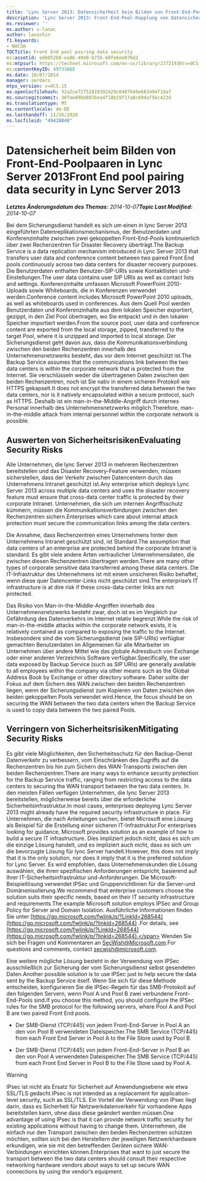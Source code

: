 ```yaml
---
title: 'Lync Server 2013: Datensicherheit beim Bilden von Front-End-Poolpaaren'
description: 'Lync Server 2013: Front-End-Pool-Kopplung von Datensicherheit.'
ms.reviewer: ''
ms.author: v-lanac
author: lanachin
f1.keywords:
- NOCSH
TOCTitle: Front End pool pairing data security
ms:assetid: edb852b8-ea86-4948-b756-60fe6ee876d2
ms:mtpsurl: https://technet.microsoft.com/en-us/library/JJ721930(v=OCS.15)
ms:contentKeyID: 49733865
ms.date: 10/07/2014
manager: serdars
mtps_version: v=OCS.15
ms.openlocfilehash: 32a2ce72752819392429c8407649e663494f1daf
ms.sourcegitcommit: 36fee89bb887bea4f18b19f17a8c69daf5bc423d
ms.translationtype: MT
ms.contentlocale: de-DE
ms.lasthandoff: 11/26/2020
ms.locfileid: "49428048"
---
```

# <a name="front-end-pool-pairing-data-security-in-lync-server-2013"></a><span data-ttu-id="8a5c0-103">Datensicherheit beim Bilden von Front-End-Poolpaaren in Lync Server 2013</span><span class="sxs-lookup"><span data-stu-id="8a5c0-103">Front End pool pairing data security in Lync Server 2013</span></span>

<div data-xmlns="http://www.w3.org/1999/xhtml">

<div class="topic" data-xmlns="http://www.w3.org/1999/xhtml" data-msxsl="urn:schemas-microsoft-com:xslt" data-cs="https://msdn.microsoft.com/">

<div data-asp="https://msdn2.microsoft.com/asp">



</div>

<div id="mainSection">

<div id="mainBody"><span data-ttu-id="8a5c0-104">

<span> </span></span><span class="sxs-lookup"><span data-stu-id="8a5c0-104">

<span> </span></span></span>

<span data-ttu-id="8a5c0-105">_**Letztes Änderungsdatum des Themas:** 2014-10-07_</span><span class="sxs-lookup"><span data-stu-id="8a5c0-105">_**Topic Last Modified:** 2014-10-07_</span></span>

<span data-ttu-id="8a5c0-106">Bei dem Sicherungsdienst handelt es sich um einen in lync Server 2013 eingeführten Datenreplikationsmechanismus, der Benutzerdaten und Konferenzinhalte zwischen zwei gekoppelten Front-End-Pools kontinuierlich über zwei Rechenzentren für Disaster Recovery überträgt.</span><span class="sxs-lookup"><span data-stu-id="8a5c0-106">The Backup Service is a data replication mechanism introduced in Lync Server 2013 that transfers user data and conference content between two paired Front End pools continuously across two data centers for disaster recovery purposes.</span></span> <span data-ttu-id="8a5c0-107">Die Benutzerdaten enthalten Benutzer-SIP-URIs sowie Kontaktlisten und-Einstellungen.</span><span class="sxs-lookup"><span data-stu-id="8a5c0-107">The user data contains user SIP URIs as well as contact lists and settings.</span></span> <span data-ttu-id="8a5c0-108">Konferenzinhalte umfassen Microsoft PowerPoint 2010-Uploads sowie Whiteboards, die in Konferenzen verwendet werden.</span><span class="sxs-lookup"><span data-stu-id="8a5c0-108">Conference content includes Microsoft PowerPoint 2010 uploads, as well as whiteboards used in conferences.</span></span> <span data-ttu-id="8a5c0-109">Aus dem Quell Pool werden Benutzerdaten und Konferenzinhalte aus dem lokalen Speicher exportiert, gezippt, in den Ziel Pool übertragen, wo Sie entpackt und in den lokalen Speicher importiert werden.</span><span class="sxs-lookup"><span data-stu-id="8a5c0-109">From the source pool, user data and conference content are exported from the local storage, zipped, transferred to the target Pool, where it is unzipped and imported to local storage.</span></span> <span data-ttu-id="8a5c0-110">Der Sicherungsdienst geht davon aus, dass die Kommunikationsverbindung zwischen den beiden Rechenzentren innerhalb des Unternehmensnetzwerks besteht, das vor dem Internet geschützt ist.</span><span class="sxs-lookup"><span data-stu-id="8a5c0-110">The Backup Service assumes that the communications link between the two data centers is within the corporate network that is protected from the Internet.</span></span> <span data-ttu-id="8a5c0-111">Sie verschlüsseln weder die übertragenen Daten zwischen den beiden Rechenzentren, noch ist Sie nativ in einem sicheren Protokoll wie HTTPS gekapselt.</span><span class="sxs-lookup"><span data-stu-id="8a5c0-111">It does not encrypt the transferred data between the two data centers, nor is it natively encapsulated within a secure protocol, such as HTTPS.</span></span> <span data-ttu-id="8a5c0-112">Deshalb ist ein man-in-the-Middle-Angriff durch internes Personal innerhalb des Unternehmensnetzwerks möglich.</span><span class="sxs-lookup"><span data-stu-id="8a5c0-112">Therefore, man-in-the-middle attack from internal personnel within the corporate network is possible.</span></span>

<div>

## <a name="evaluating-security-risks"></a><span data-ttu-id="8a5c0-113">Auswerten von Sicherheitsrisiken</span><span class="sxs-lookup"><span data-stu-id="8a5c0-113">Evaluating Security Risks</span></span>

<span data-ttu-id="8a5c0-114">Alle Unternehmen, die lync Server 2013 in mehreren Rechenzentren bereitstellen und das Disaster Recovery-Feature verwenden, müssen sicherstellen, dass der Verkehr zwischen Datencentern durch das Unternehmens Intranet geschützt ist.</span><span class="sxs-lookup"><span data-stu-id="8a5c0-114">Any enterprise which deploys Lync Server 2013 across multiple data centers and uses the disaster recovery feature must ensure that cross-data center traffic is protected by their corporate Intranet.</span></span> <span data-ttu-id="8a5c0-115">Unternehmen, die sich um internen Angriffsschutz kümmern, müssen die Kommunikationsverbindungen zwischen den Rechenzentren sichern.</span><span class="sxs-lookup"><span data-stu-id="8a5c0-115">Enterprises which care about internal attack protection must secure the communication links among the data centers.</span></span>

<span data-ttu-id="8a5c0-116">Die Annahme, dass Rechenzentren eines Unternehmens hinter dem Unternehmens Intranet geschützt sind, ist Standard.</span><span class="sxs-lookup"><span data-stu-id="8a5c0-116">The assumption that data centers of an enterprise are protected behind the corporate Intranet is standard.</span></span> <span data-ttu-id="8a5c0-117">Es gibt viele andere Arten vertraulicher Unternehmensdaten, die zwischen diesen Rechenzentren übertragen werden.</span><span class="sxs-lookup"><span data-stu-id="8a5c0-117">There are many other types of corporate sensitive data transferred among these data centers.</span></span> <span data-ttu-id="8a5c0-118">Die IT-Infrastruktur des Unternehmens ist mit einem unsicheren Risiko behaftet, wenn diese quer Datencenter-Links nicht geschützt sind.</span><span class="sxs-lookup"><span data-stu-id="8a5c0-118">The enterprise’s IT infrastructure is at dire risk if these cross-data center links are not protected.</span></span>

<span data-ttu-id="8a5c0-119">Das Risiko von Man-in-the-Middle-Angriffen innerhalb des Unternehmensnetzwerks besteht zwar, doch ist es im Vergleich zur Gefährdung des Datenverkehrs im Internet relativ begrenzt.</span><span class="sxs-lookup"><span data-stu-id="8a5c0-119">While the risk of man-in-the-middle attacks within the corporate network exists, it is relatively contained as compared to exposing the traffic to the Internet.</span></span> <span data-ttu-id="8a5c0-120">Insbesondere sind die vom Sicherungsdienst (wie SIP-URIs) verfügbar gemachten Benutzerdaten im Allgemeinen für alle Mitarbeiter im Unternehmen über andere Mittel wie das globale Adressbuch von Exchange oder einer anderen Verzeichnis Software verfügbar.</span><span class="sxs-lookup"><span data-stu-id="8a5c0-120">Specifically, the user data exposed by Backup Service (such as SIP URIs) are generally available to all employees within the company via other means such as the Global Address Book by Exchange or other directory software.</span></span> <span data-ttu-id="8a5c0-121">Daher sollte der Fokus auf dem Sichern des WAN zwischen den beiden Rechenzentren liegen, wenn der Sicherungsdienst zum Kopieren von Daten zwischen den beiden gekoppelten Pools verwendet wird.</span><span class="sxs-lookup"><span data-stu-id="8a5c0-121">Hence, the focus should be on securing the WAN between the two data centers when the Backup Service is used to copy data between the two paired Pools.</span></span>

</div>

<div>

## <a name="mitigating-security-risks"></a><span data-ttu-id="8a5c0-122">Verringern von Sicherheitsrisiken</span><span class="sxs-lookup"><span data-stu-id="8a5c0-122">Mitigating Security Risks</span></span>

<span data-ttu-id="8a5c0-123">Es gibt viele Möglichkeiten, den Sicherheitsschutz für den Backup-Dienst Datenverkehr zu verbessern, vom Einschränken des Zugriffs auf die Rechenzentren bis hin zum Sichern des WAN-Transports zwischen den beiden Rechenzentren.</span><span class="sxs-lookup"><span data-stu-id="8a5c0-123">There are many ways to enhance security protection for the Backup Service traffic, ranging from restricting access to the data centers to securing the WAN transport between the two data centers.</span></span> <span data-ttu-id="8a5c0-124">In den meisten Fällen verfügen Unternehmen, die lync Server 2013 bereitstellen, möglicherweise bereits über die erforderliche Sicherheitsinfrastruktur.</span><span class="sxs-lookup"><span data-stu-id="8a5c0-124">In most cases, enterprises deploying Lync Server 2013 might already have the required security infrastructure in place.</span></span> <span data-ttu-id="8a5c0-125">Für Unternehmen, die nach Anleitungen suchen, bietet Microsoft eine Lösung als Beispiel für die Erstellung einer sicheren IT-Infrastruktur.</span><span class="sxs-lookup"><span data-stu-id="8a5c0-125">For enterprises looking for guidance, Microsoft provides solution as an example of how to build a secure IT infrastructure.</span></span> <span data-ttu-id="8a5c0-126">Dies impliziert jedoch nicht, dass es sich um die einzige Lösung handelt, und es impliziert auch nicht, dass es sich um die bevorzugte Lösung für lync Server handelt.</span><span class="sxs-lookup"><span data-stu-id="8a5c0-126">However, this does not imply that it is the only solution, nor does it imply that it is the preferred solution for Lync Server.</span></span> <span data-ttu-id="8a5c0-127">Es wird empfohlen, dass Unternehmenskunden die Lösung auswählen, die ihren spezifischen Anforderungen entspricht, basierend auf Ihrer IT-Sicherheitsinfrastruktur und-Anforderungen. Die Microsoft-Beispiellösung verwendet IPSec und Gruppenrichtlinien für die Server-und Domänenisolierung.</span><span class="sxs-lookup"><span data-stu-id="8a5c0-127">We recommend that enterprise customers choose the solution suits their specific needs, based on their IT security infrastructure and requirements.The example Microsoft solution employs IPSec and Group Policy for Server and Domain Isolation.</span></span> <span data-ttu-id="8a5c0-128">Ausführliche Informationen finden Sie unter [https://go.microsoft.com/fwlink/p/?LinkId=268544](https://go.microsoft.com/fwlink/p/?linkid=268544) .</span><span class="sxs-lookup"><span data-stu-id="8a5c0-128">For details, see [https://go.microsoft.com/fwlink/p/?LinkId=268544](https://go.microsoft.com/fwlink/p/?linkid=268544).</span></span> <span data-ttu-id="8a5c0-129">Wenden Sie sich bei Fragen und Kommentaren an SecWish@Microsoft.com.</span><span class="sxs-lookup"><span data-stu-id="8a5c0-129">For questions and comments, contact secwish@microsoft.com.</span></span>

<span data-ttu-id="8a5c0-130">Eine weitere mögliche Lösung besteht in der Verwendung von IPSec ausschließlich zur Sicherung der vom Sicherungsdienst selbst gesendeten Daten.</span><span class="sxs-lookup"><span data-stu-id="8a5c0-130">Another possible solution is to use IPSec just to help secure the data sent by the Backup Service itself.</span></span> <span data-ttu-id="8a5c0-131">Wenn Sie sich für diese Methode entscheiden, konfigurieren Sie die IPSec-Regeln für das SMB-Protokoll auf den folgenden Servern, wenn Pool A und Pool B zwei verbundene Front-End-Pools sind.</span><span class="sxs-lookup"><span data-stu-id="8a5c0-131">If you choose this method, you should configure the IPSec rules for the SMB protocol for the following servers, where Pool A and Pool B are two paired Front End pools.</span></span>

  - <span data-ttu-id="8a5c0-132">Der SMB-Dienst (TCP/445) von jedem Front-End-Server in Pool A an den von Pool B verwendeten Dateispeicher.</span><span class="sxs-lookup"><span data-stu-id="8a5c0-132">The SMB Service (TCP/445) from each Front End Server in Pool A to the File Store used by Pool B.</span></span>

  - <span data-ttu-id="8a5c0-133">Der SMB-Dienst (TCP/445) von jedem Front-End-Server in Pool B an den von Pool A verwendeten Dateispeicher.</span><span class="sxs-lookup"><span data-stu-id="8a5c0-133">The SMB Service (TCP/445) from each Front End Server in Pool B to the File Store used by Pool A.</span></span>

<div>


> [!WARNING]  
> <span data-ttu-id="8a5c0-134">IPsec ist nicht als Ersatz für Sicherheit auf Anwendungsebene wie etwa SSL/TLS gedacht.</span><span class="sxs-lookup"><span data-stu-id="8a5c0-134">IPsec is not intended as a replacement for application-level security, such as SSL/TLS.</span></span> <span data-ttu-id="8a5c0-135">Ein Vorteil der Verwendung von IPsec liegt darin, dass es Sicherheit für Netzwerkdatenverkehr für vorhandene Apps bereitstellen kann, ohne dass diese geändert werden müssen.</span><span class="sxs-lookup"><span data-stu-id="8a5c0-135">One advantage of using IPsec is that it can provide network traffic security for existing applications without having to change them.</span></span> <span data-ttu-id="8a5c0-136">Unternehmen, die einfach nur den Transport zwischen den beiden Rechenzentren schützen möchten, sollten sich bei den Herstellern der jeweiligen Netzwerkhardware erkundigen, wie sie mit den betreffenden Geräten sichere WAN-Verbindungen einrichten können.</span><span class="sxs-lookup"><span data-stu-id="8a5c0-136">Enterprises that want to just secure the transport between the two data centers should consult their respective networking hardware vendors about ways to set up secure WAN connections by using the vendor’s equipment.</span></span>



<span data-ttu-id="8a5c0-137"></div>

</div>

</div>

<span> </span>

</div>

</div>

</span><span class="sxs-lookup"><span data-stu-id="8a5c0-137"></div>

</div>

</div>

<span> </span>

</div>

</div>

</span></span></div>

